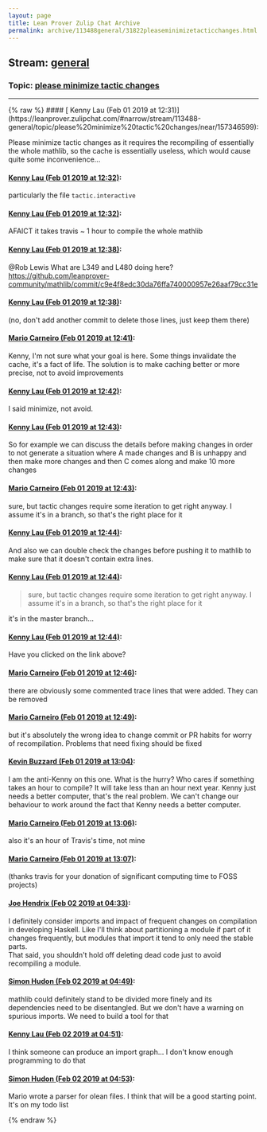 ```yaml
---
layout: page
title: Lean Prover Zulip Chat Archive 
permalink: archive/113488general/31822pleaseminimizetacticchanges.html
---
```


## Stream: [general](https://leanprover-community.github.io/archive/113488general/index.html)
### Topic: [please minimize tactic changes](https://leanprover-community.github.io/archive/113488general/31822pleaseminimizetacticchanges.html)

---

<base href="https://leanprover.zulipchat.com">
{% raw %}
#### [ Kenny Lau (Feb 01 2019 at 12:31)](https://leanprover.zulipchat.com/#narrow/stream/113488-general/topic/please%20minimize%20tactic%20changes/near/157346599):
<p>Please minimize tactic changes as it requires the recompiling of essentially the whole mathlib, so the cache is essentially useless, which would cause quite some inconvenience...</p>

#### [ Kenny Lau (Feb 01 2019 at 12:32)](https://leanprover.zulipchat.com/#narrow/stream/113488-general/topic/please%20minimize%20tactic%20changes/near/157346602):
<p>particularly the file <code>tactic.interactive</code></p>

#### [ Kenny Lau (Feb 01 2019 at 12:32)](https://leanprover.zulipchat.com/#narrow/stream/113488-general/topic/please%20minimize%20tactic%20changes/near/157346652):
<p>AFAICT it takes travis ~ 1 hour to compile the whole mathlib</p>

#### [ Kenny Lau (Feb 01 2019 at 12:38)](https://leanprover.zulipchat.com/#narrow/stream/113488-general/topic/please%20minimize%20tactic%20changes/near/157346922):
<p><span class="user-mention" data-user-id="110596">@Rob Lewis</span> What are L349 and L480 doing here? <a href="https://github.com/leanprover-community/mathlib/commit/c9e4f8edc30da76ffa740000957e26aaf79cc31e" target="_blank" title="https://github.com/leanprover-community/mathlib/commit/c9e4f8edc30da76ffa740000957e26aaf79cc31e">https://github.com/leanprover-community/mathlib/commit/c9e4f8edc30da76ffa740000957e26aaf79cc31e</a></p>

#### [ Kenny Lau (Feb 01 2019 at 12:38)](https://leanprover.zulipchat.com/#narrow/stream/113488-general/topic/please%20minimize%20tactic%20changes/near/157346935):
<p>(no, don't add another commit to delete those lines, just keep them there)</p>

#### [ Mario Carneiro (Feb 01 2019 at 12:41)](https://leanprover.zulipchat.com/#narrow/stream/113488-general/topic/please%20minimize%20tactic%20changes/near/157347046):
<p>Kenny, I'm not sure what your goal is here. Some things invalidate the cache, it's a fact of life. The solution is to make caching better or more precise, not to avoid improvements</p>

#### [ Kenny Lau (Feb 01 2019 at 12:42)](https://leanprover.zulipchat.com/#narrow/stream/113488-general/topic/please%20minimize%20tactic%20changes/near/157347095):
<p>I said minimize, not avoid.</p>

#### [ Kenny Lau (Feb 01 2019 at 12:43)](https://leanprover.zulipchat.com/#narrow/stream/113488-general/topic/please%20minimize%20tactic%20changes/near/157347122):
<p>So for example we can discuss the details before making changes in order to not generate a situation where A made changes and B is unhappy and then make more changes and then C comes along and make 10 more changes</p>

#### [ Mario Carneiro (Feb 01 2019 at 12:43)](https://leanprover.zulipchat.com/#narrow/stream/113488-general/topic/please%20minimize%20tactic%20changes/near/157347143):
<p>sure, but tactic changes require some iteration to get right anyway. I assume it's in a branch, so that's the right place for it</p>

#### [ Kenny Lau (Feb 01 2019 at 12:44)](https://leanprover.zulipchat.com/#narrow/stream/113488-general/topic/please%20minimize%20tactic%20changes/near/157347151):
<p>And also we can double check the changes before pushing it to mathlib to make sure that it doesn't contain extra lines.</p>

#### [ Kenny Lau (Feb 01 2019 at 12:44)](https://leanprover.zulipchat.com/#narrow/stream/113488-general/topic/please%20minimize%20tactic%20changes/near/157347200):
<blockquote>
<p>sure, but tactic changes require some iteration to get right anyway. I assume it's in a branch, so that's the right place for it</p>
</blockquote>
<p>it's in the master branch...</p>

#### [ Kenny Lau (Feb 01 2019 at 12:44)](https://leanprover.zulipchat.com/#narrow/stream/113488-general/topic/please%20minimize%20tactic%20changes/near/157347213):
<p>Have you clicked on the link above?</p>

#### [ Mario Carneiro (Feb 01 2019 at 12:46)](https://leanprover.zulipchat.com/#narrow/stream/113488-general/topic/please%20minimize%20tactic%20changes/near/157347327):
<p>there are obviously some commented trace lines that were added. They can be removed</p>

#### [ Mario Carneiro (Feb 01 2019 at 12:49)](https://leanprover.zulipchat.com/#narrow/stream/113488-general/topic/please%20minimize%20tactic%20changes/near/157347430):
<p>but it's absolutely the wrong idea to change commit or PR habits for worry of recompilation. Problems that need fixing should be fixed</p>

#### [ Kevin Buzzard (Feb 01 2019 at 13:04)](https://leanprover.zulipchat.com/#narrow/stream/113488-general/topic/please%20minimize%20tactic%20changes/near/157348123):
<p>I am the anti-Kenny on this one. What is the hurry? Who cares if something takes an hour to compile? It will take less than an hour next year. Kenny just needs a better computer, that's the real problem. We can't change our behaviour to work around the fact that Kenny needs a better computer.</p>

#### [ Mario Carneiro (Feb 01 2019 at 13:06)](https://leanprover.zulipchat.com/#narrow/stream/113488-general/topic/please%20minimize%20tactic%20changes/near/157348249):
<p>also it's an hour of Travis's time, not mine</p>

#### [ Mario Carneiro (Feb 01 2019 at 13:07)](https://leanprover.zulipchat.com/#narrow/stream/113488-general/topic/please%20minimize%20tactic%20changes/near/157348278):
<p>(thanks travis for your donation of significant computing time to FOSS projects)</p>

#### [ Joe Hendrix (Feb 02 2019 at 04:33)](https://leanprover.zulipchat.com/#narrow/stream/113488-general/topic/please%20minimize%20tactic%20changes/near/157405161):
<p>I definitely consider imports and impact of frequent changes on compilation in developing Haskell.  Like I'll think about partitioning a module if part of it changes frequently, but modules that import it tend to only need the stable parts.<br>
That said, you shouldn't hold off deleting dead code just to avoid recompiling a module.</p>

#### [ Simon Hudon (Feb 02 2019 at 04:49)](https://leanprover.zulipchat.com/#narrow/stream/113488-general/topic/please%20minimize%20tactic%20changes/near/157405636):
<p>mathlib could definitely stand to be divided more finely and its dependencies need to be disentangled. But we don't have a warning on spurious imports. We need to build a tool for that</p>

#### [ Kenny Lau (Feb 02 2019 at 04:51)](https://leanprover.zulipchat.com/#narrow/stream/113488-general/topic/please%20minimize%20tactic%20changes/near/157405698):
<p>I think someone can produce an import graph... I don't know enough programming to do that</p>

#### [ Simon Hudon (Feb 02 2019 at 04:53)](https://leanprover.zulipchat.com/#narrow/stream/113488-general/topic/please%20minimize%20tactic%20changes/near/157405749):
<p>Mario wrote a parser for olean files. I think that will be a good starting point. It's on my todo list</p>


{% endraw %}
